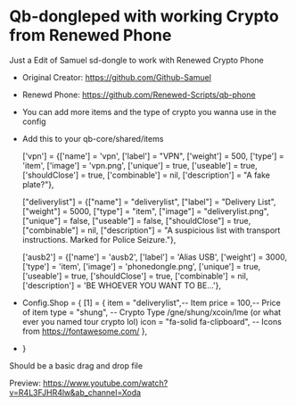 # Qb-dongleped with working Crypto from Renewed Phone
Just a Edit of Samuel sd-dongle to work with Renewed Crypto Phone


- Original Creator: https://github.com/Github-Samuel

- Renewd Phone: https://github.com/Renewed-Scripts/qb-phone


- You can add more items and the type of crypto you wanna use in the config 

- Add this to your qb-core/shared/items

	['vpn']				  		  	= {['name'] = 'vpn',							['label'] = "VPN",						['weight'] = 500,		['type'] = 'item',		['image'] = 'vpn.png',						['unique'] = true,		['useable'] = true,		['shouldClose'] = true,	   ['combinable'] = nil,   ['description'] = "A fake plate?"},

	["deliverylist"]				 = {["name"] = "deliverylist", 					["label"] = "Delivery List",			["weight"] = 5000, 		["type"] = "item", 		["image"] = "deliverylist.png", 		["unique"] = false, 	["useable"] = false, 	["shouldClose"] = true,    ["combinable"] = nil,   ["description"] = "A suspicious list with transport instructions. Marked for Police Seizure."},

	['ausb2']                       = {['name'] = 'ausb2',                          ['label'] = 'Alias USB',                ['weight'] = 3000,      ['type'] = 'item',      ['image'] = 'phonedongle.png',      	['unique'] = true,      ['useable'] = true,     ['shouldClose'] = true,   ['combinable'] = nil,   ['description'] = 'BE WHOEVER YOU WANT TO BE...'},




- Config.Shop = {
    [1] = {
        item = "deliverylist",-- Item
        price = 100,-- Price of item
        type = "shung", -- Crypto Type /gne/shung/xcoin/lme (or what ever you named tour crypto lol)
        icon = "fa-solid fa-clipboard", -- Icons from https://fontawesome.com/
    },
- }


Should be a basic drag and drop file

Preview:
https://www.youtube.com/watch?v=R4L3FJHR4lw&ab_channel=Xoda

